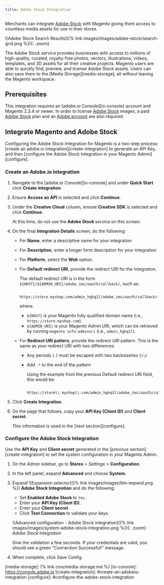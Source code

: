 ```yaml
---
title: Adobe Stock Integration
---
```


Merchants can integrate [Adobe Stock][adobe-stock] with Magento giving them access to countless media assets for use in their stores.

![Adobe Stock Search Results]({% link images/images/adobe-stock/search-grid.png %}){: .zoom}

The Adobe Stock service provides businesses with access to millions of high-quality, curated, royalty-free photos, vectors, illustrations, videos, templates, and 3D assets for all their creative projects. Magento users are able to quickly find, preview, and license Adobe Stock assets. Users can also save them to the
[Media Storage][media-storage], all without leaving the Magento workspace.

## Prerequisites

This integration requires an [adobe.io Console][io-console] account and Magento 2.3.4 or newer. In order to license [Adobe Stock][adobe-stock] images, a paid [Adobe Stock][adobe-stock] plan and an [Adobe account][adobe-signin] are also required.

## Integrate Magento and Adobe Stock

Configuring the Adobe Stock Integration for Magento is a two-step process: [create an adobe.io integration][create-integration] to generate an API Key, and
then [configure the Adobe Stock Integration in your Magento Admin][configure].

### Create an Adobe.io integration

1. Navigate to the [adobe.io Console][io-console] and under **Quick Start** click **Create integration**.

1. Ensure **Access an API** is selected and click **Continue**.

1. Under the **Creative Cloud** column, ensure **Creative SDK** is selected and click **Continue**.

   At this time, _do not_ use the **Adobe Stock** service on this screen.

1. On the final **Integration Details** screen, do the following:

    - For **Name**, enter a descriptive name for your integration

    - For **Description**, enter a longer form description for your integration

    - For **Platform**, select the **Web** option.

    - For **Default redirect URI**, provide the redirect URI for the integration.

      The default redirect URI is in the form `${HOST}/${ADMIN_URI}/adobe_ims/oauth/callback/`, such as:

             https://store.myshop.com/admin_hgkq1l/adobe_ims/oauth/callback/

      where:

        - `${HOST}` is your Magento fully qualified domain name (i.e., `https://store.myshop.com`).
        - `${ADMIN_URI}` is your Magento Admin URI, which can be retrieved by running `magento info:adminuri` (i.e., `admin_hgkq1l`).

    - For **Redirect URI pattern**, provide the redirect URI pattern. This is the same as your redirect URI with two differences:
        - Any periods (`.`) must be escaped with two backslashes (`\\`)
        - Add `.*` to the end of the pattern

          Using the example from the previous Default redirect URI field, this would be:

                https://store\\.myshop\\.com/admin_hgkq1l/adobe_ims/oauth/callback/.*

1. Click **Create Integration**.

1. On the page that follows, copy your **API Key (Client ID)** and **Client secret**.

   This information is used in the [next section][configure].

### Configure the Adobe Stock Integration

Use the **API Key** and **Client secret** generated in the [previous section][create-integration] to set the system configuration in your Magento Admin.

1. On the _Admin_ sidebar, go to **Stores** > _Settings_ > **Configuration**.

1. In the left panel, expand **Advanced** and choose **System**.

1. Expand ![Expansion selector]({% link images/images/btn-expand.png %}) **Adobe Stock Integration** and do the following:

   - Set **Enabled Adobe Stock** to `Yes`.
   - Enter your **API Key (Client ID)**.
   - Enter your **Client secret**.
   - Click <span class="btn">**Test Connection**</span> to validate your keys.

    ![Advanced configuration - Adobe Stock integration]({% link images/images/system-adobe-stock-integration.png %}){: .zoom}
    _Adobe Stock Integration_

    Give the validation a few seconds. If your credentials are valid, you should see a green "Connection Successful!" message.

1. When complete, click <span class="btn">Save Config</span>.

[adobe-stock]: https://stock.adobe.com
[adobe-signin]: https://helpx.adobe.com/manage-account/using/access-adobe-id-account.html
[media-storage]: {% link cms/media-storage.md %}
[io-console]: https://console.adobe.io
[create-integration]: #create-an-adobeio-integration
[configure]: #configure-the-adobe-stock-integration
